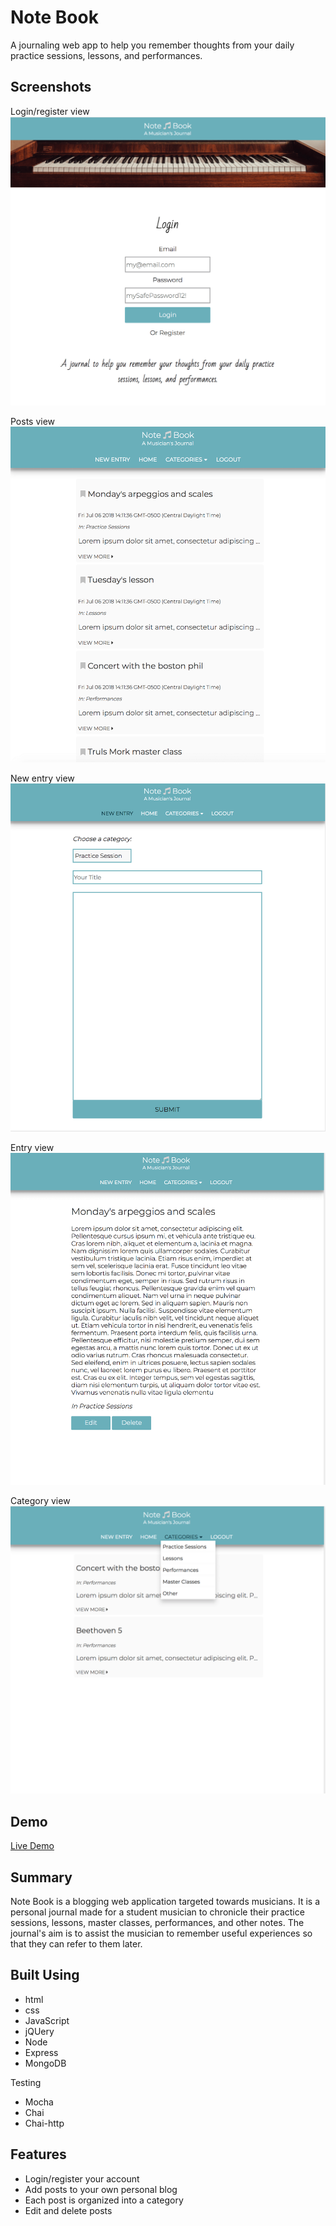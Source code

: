 # Note Book #

A journaling web app to help you remember thoughts from your daily practice sessions, lessons, and performances.

## Screenshots ##

Login/register view
![Desktop view of Key Ingredient](./public/images/login-view.png)

Posts view
![Desktop view of Key Ingredient results](./public/images/posts-view.png)

New entry view  
![Mobile view of Key Ingredient result](./public/images/new-entry-view.png)

Entry view  
![Mobile view of Key Ingredient result](./public/images/entry-view.png)

Category view
![Mobile view of Key Ingredient result](./public/images/category-view.png)


## Demo ##

[Live Demo](https://calm-escarpment-51268.herokuapp.com/)

## Summary ##

Note Book is a blogging web application targeted towards musicians. It is a personal journal made for a student musician to chronicle their practice sessions, lessons, master classes, performances, and other notes. The journal's aim is to assist the musician to remember useful experiences so that they can refer to them later. 

## Built Using ##


* html
* css
* JavaScript
* jQUery
* Node
* Express
* MongoDB

Testing
* Mocha
* Chai
* Chai-http

## Features ##


* Login/register your account
* Add posts to your own personal blog
* Each post is organized into a category
* Edit and delete posts

